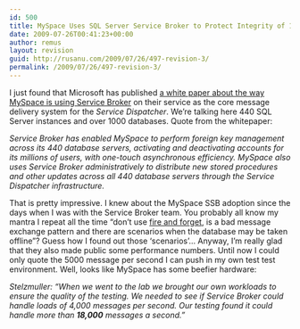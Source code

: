 ```yaml
---
id: 500
title: MySpace Uses SQL Server Service Broker to Protect Integrity of 1 Petabyte of Data
date: 2009-07-26T00:41:23+00:00
author: remus
layout: revision
guid: http://rusanu.com/2009/07/26/497-revision-3/
permalink: /2009/07/26/497-revision-3/
---
```

I just found that Microsoft has published <a href="http://www.microsoft.com/casestudies/Case_Study_Detail.aspx?CaseStudyID=4000004532" target="_blank">a white paper about the way MySpace is using Service Broker</a> on their service as the core message delivery system for the _Service Dispatcher_. We&#8217;re talking here 440 SQL Server instances and over 1000 databases. Quote from the whitepaper:

_Service Broker has enabled MySpace to perform foreign key management across its 440 database servers, activating and deactivating accounts for its millions of users, with one-touch asynchronous efficiency. MySpace also uses Service Broker administratively to distribute new stored procedures and other updates across all 440 database servers through the Service Dispatcher infrastructure._ 

That is pretty impressive. I knew about the MySpace SSB adoption since the days when I was with the Service Broker team. You probably all know my mantra I repeat all the time &#8220;don&#8217;t use [fire and forget](http://rusanu.com/2006/04/06/fire-and-forget-good-for-the-military-but-not-for-service-broker-conversations/), is a bad message exchange pattern and there are scenarios when the database may be taken offline&#8221;? Guess how I found out those &#8216;scenarios&#8217;&#8230; Anyway, I&#8217;m really glad that they also made public some performance numbers. Until now I could only quote the 5000 message per second I can push in my own test test environment. Well, looks like MySpace has some beefier hardware:

_Stelzmuller: “When we went to the lab we brought our own workloads to ensure the quality of the testing. We needed to see if Service Broker could handle loads of 4,000 messages per second. Our testing found it could handle more than **18,000** messages a second.&#8221;_